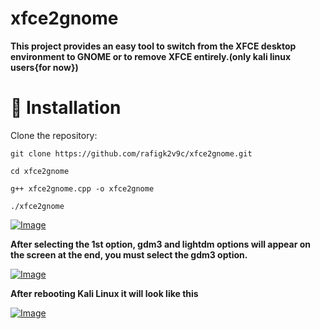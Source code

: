 # xfce2gnome
**This project provides an easy tool to switch from the XFCE desktop environment to GNOME or to remove XFCE entirely.(only kali linux users{for now})**
# 🚀 Installation

Clone the repository:

``````git clone https://github.com/rafigk2v9c/xfce2gnome.git``````

``````cd xfce2gnome``````

``````g++ xfce2gnome.cpp -o xfce2gnome``````

``````./xfce2gnome``````

[![Image](https://i.hizliresim.com/6ldxqo4.png)](https://hizliresim.com/6ldxqo4)


**After selecting the 1st option, gdm3 and lightdm options will appear on the screen at the end, you must select the gdm3 option.**


[![Image](https://i.hizliresim.com/9qabv21.png)](https://hizliresim.com/9qabv21)

**After rebooting Kali Linux it will look like this**

[![Image](https://i.hizliresim.com/jig4kwk.png)](https://hizliresim.com/jig4kwk)



